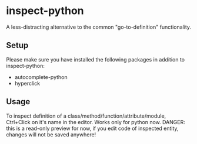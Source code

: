 # inspect-python
A less-distracting alternative to the common \"go-to-definition\" functionality.

## Setup
Please make sure you have installed the following packages in addition to inspect-python:
 - autocomplete-python
 - hyperclick

## Usage
To inspect definition of a class/method/function/attribute/module,
Ctrl+Click on it's name in the editor. Works only for python now.
DANGER: this is a read-only preview for now, if you edit code of
inspected entity, changes will not be saved anywhere!
